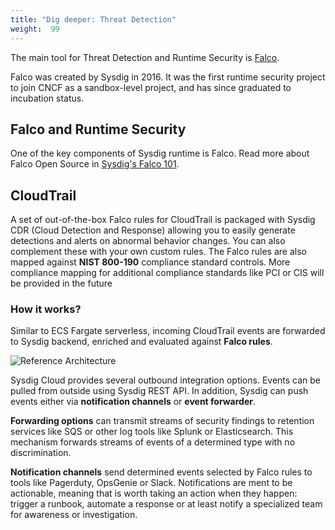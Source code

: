 ```yaml
---
title: "Dig deeper: Threat Detection"
weight:  99
---
```


The main tool for Threat Detection and Runtime Security is [Falco](falco.org).

Falco was created by Sysdig in 2016.  It was the first runtime security project to join CNCF as a sandbox-level project, and has since graduated to incubation status.

## Falco and Runtime Security

One of the key components of Sysdig runtime is Falco. Read more about Falco Open Source in [Sysdig's Falco 101](https://learn.sysdig.com/path/falco).


## CloudTrail

A set of out-of-the-box Falco rules for CloudTrail is packaged with Sysdig CDR (Cloud Detection and Response) allowing you to easily generate detections and alerts on abnormal behavior changes. 
You can also complement these with your own custom rules.
The Falco rules are also mapped against **NIST 800-190** compliance standard controls. More compliance mapping for additional compliance standards like PCI or CIS will be provided in the future

### How it works?

Similar to ECS Fargate serverless, incoming CloudTrail events are forwarded to Sysdig backend, enriched and evaluated against **Falco rules**.

![Reference Architecture](/images/50_module_3/sysdig-agentless-cloud-diagram.png)

Sysdig Cloud provides several outbound integration options. Events can be pulled from outside using Sysdig REST API. In addition, Sysdig can push events either via **notification channels** or **event forwarder**.

**Forwarding options** can transmit streams of security findings to retention services like SQS or other log tools like Splunk or Elasticsearch.  This mechanism forwards streams of events of a determined type with no discrimination.

**Notification channels** send determined events selected by Falco rules to tools like Pagerduty, OpsGenie or Slack. Notifications are ment to be actionable, meaning that is worth taking an action when they happen: trigger a runbook, automate a response or at least notify a specialized team for awareness or investigation.
